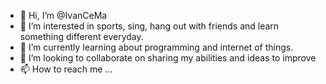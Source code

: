 - 👋 Hi, I’m @IvanCeMa
- 👀 I’m interested in sports, sing, hang out with friends and learn something different everyday.
- 🌱 I’m currently learning about programming and internet of things.
- 💞️ I’m looking to collaborate on sharing my abilities and ideas to improve 
- 📫 How to reach me ...

<!---
IvanCeMa/IvanCeMa is a ✨ special ✨ repository because its `README.md` (this file) appears on your GitHub profile.
You can click the Preview link to take a look at your changes.
--->
